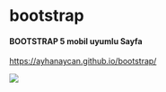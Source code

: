 # bootstrap

<h4> BOOTSTRAP 5 mobil uyumlu Sayfa </h4>

https://ayhanaycan.github.io/bootstrap/

![](/images/bootstrap.gif)


